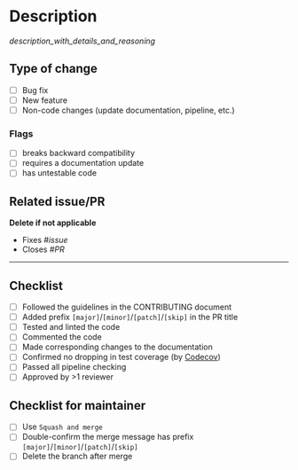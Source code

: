 # Description

_description_with_details_and_reasoning_

## Type of change

- [ ] Bug fix
- [ ] New feature
- [ ] Non-code changes (update documentation, pipeline, etc.)

### Flags

- [ ] breaks backward compatibility
- [ ] requires a documentation update
- [ ] has untestable code

## Related issue/PR

**Delete if not applicable**
- Fixes #_issue_
- Closes #_PR_

---

## Checklist

- [ ] Followed the guidelines in the CONTRIBUTING document
- [ ] Added prefix `[major]`/`[minor]`/`[patch]`/`[skip]` in the PR title
- [ ] Tested and linted the code
- [ ] Commented the code
- [ ] Made corresponding changes to the documentation
- [ ] Confirmed no dropping in test coverage (by [Codecov](https://codecov.io/gh/yahoojapan/athenz-authorizer/pulls))
- [ ] Passed all pipeline checking
- [ ] Approved by >1 reviewer

## Checklist for maintainer
- [ ] Use `Squash and merge`
- [ ] Double-confirm the merge message has prefix `[major]`/`[minor]`/`[patch]`/`[skip]`
- [ ] Delete the branch after merge
